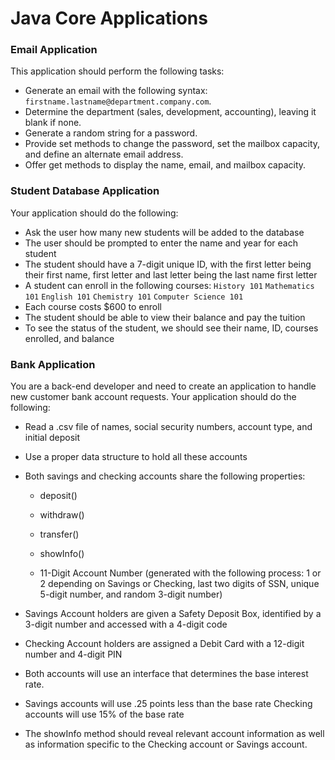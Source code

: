 # Java Core Applications

### Email Application
This application should perform the following tasks:

- Generate an email with the following syntax: `firstname.lastname@department.company.com`.
- Determine the department (sales, development, accounting), leaving it blank if none.
- Generate a random string for a password.
- Provide set methods to change the password, set the mailbox capacity, and define an alternate email address.
- Offer get methods to display the name, email, and mailbox capacity.

### Student Database Application
Your application should do the following:

- Ask the user how many new students will be added to the database
- The user should be prompted to enter the name and year for each student
- The student should have a 7-digit unique ID, with the first letter being their first name, first letter and last letter being the last name first letter
- A student can enroll in the following courses:
`History 101`
`Mathematics 101`
`English 101`
`Chemistry 101`
`Computer Science 101`
- Each course costs $600 to enroll
- The student should be able to view their balance and pay the tuition
- To see the status of the student, we should see their name, ID, courses enrolled, and balance

### Bank Application
You are a back-end developer and need to create an application to handle new customer bank account requests.
Your application should do the following:

- Read a .csv file of names, social security numbers, account type, and initial deposit
- Use a proper data structure to hold all these accounts
- Both savings and checking accounts share the following properties:
  - deposit()
  - withdraw()
  - transfer()
  - showInfo()
  
  - 11-Digit Account Number (generated with the following process: 1 or 2 depending on Savings or Checking, last two digits of SSN, unique 5-digit number, and random 3-digit number)
 

- Savings Account holders are given a Safety Deposit Box, identified by a 3-digit number and accessed with a 4-digit code
- Checking Account holders are assigned a Debit Card with a 12-digit number and 4-digit PIN
- Both accounts will use an interface that determines the base interest rate.
- Savings accounts will use .25 points less than the base rate Checking accounts will use 15% of the base rate
- The showInfo method should reveal relevant account information as well as information specific to the Checking account or Savings account.
